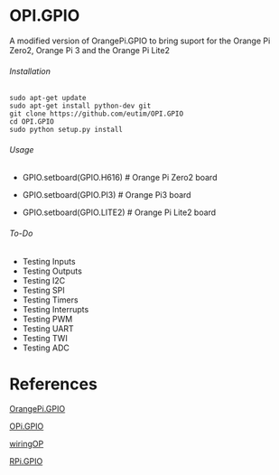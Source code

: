 # OPI.GPIO
A modified version of OrangePi.GPIO to bring suport for the Orange Pi Zero2, Orange Pi 3 and the Orange Pi Lite2

###### Installation 

```
sudo apt-get update
sudo apt-get install python-dev git
git clone https://github.com/eutim/OPI.GPIO
cd OPI.GPIO
sudo python setup.py install
```
###### Usage

* GPIO.setboard(GPIO.H616) # Orange Pi Zero2 board

* GPIO.setboard(GPIO.PI3) # Orange Pi3 board

* GPIO.setboard(GPIO.LITE2) # Orange Pi Lite2 board

###### To-Do

* Testing Inputs
* Testing Outputs
* Testing I2C
* Testing SPI
* Testing Timers
* Testing Interrupts
* Testing PWM
* Testing UART
* Testing TWI
* Testing ADC

# References
[OrangePi.GPIO](https://github.com/Jeremie-C/OrangePi.GPIO)

[OPi.GPIO](https://github.com/rm-hull/OPi.GPIO)

[wiringOP](https://github.com/orangepi-xunlong/wiringOP)

[RPi.GPIO](https://pypi.org/project/RPi.GPIO/)
